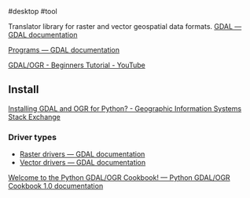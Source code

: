#desktop #tool

Translator library for raster and vector geospatial data formats.
[GDAL — GDAL documentation](https://gdal.org/)

[Programs — GDAL documentation](https://gdal.org/programs/index.html)

[GDAL/OGR - Beginners Tutorial - YouTube](https://www.youtube.com/playlist?list=PLumZ7YQFbxIz2fZFYD-X7eYybGqLf3NVj)

## Install

[Installing GDAL and OGR for Python? - Geographic Information Systems Stack Exchange](https://gis.stackexchange.com/questions/9553/installing-gdal-and-ogr-for-python)

### Driver types

- [Raster drivers — GDAL documentation](https://gdal.org/drivers/raster/index.html)
- [Vector drivers — GDAL documentation](https://gdal.org/drivers/vector/index.html)


[Welcome to the Python GDAL/OGR Cookbook! — Python GDAL/OGR Cookbook 1.0 documentation](https://pcjericks.github.io/py-gdalogr-cookbook/)
